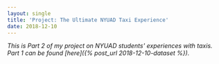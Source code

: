```yaml
---
layout: single
title: 'Project: The Ultimate NYUAD Taxi Experience'
date: 2018-12-10
---
```


*This is Part 2 of my project on NYUAD students' experiences with taxis. Part 1 can be found [here]({% post_url 2018-12-10-dataset %}).*
